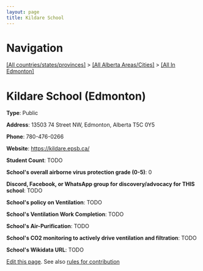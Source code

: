 ```yaml
---
layout: page
title: Kildare School
---
```

# Navigation

[[All countries/states/provinces]](../../..) > [[All Alberta Areas/Cities]](../..) > [[All In Edmonton]](..)

# Kildare School (Edmonton)

**Type**: Public

**Address**: 13503 74 Street NW, Edmonton, Alberta T5C 0Y5

**Phone**: 780-476-0266

**Website**: <https://kildare.epsb.ca/>

**Student Count**: TODO

**School's overall airborne virus protection grade (0-5)**: 0

**Discord, Facebook, or WhatsApp group for discovery/advocacy for THIS school**: TODO

**School's policy on Ventilation**: TODO

**School's Ventilation Work Completion**: TODO

**School's Air-Purification**: TODO

**School's CO2 monitoring to actively drive ventilation and filtration**: TODO

**School's Wikidata URL**: TODO


[Edit this page](https://github.com/ventilate-schools/AB/edit/main/./Edmonton/Kildare_School.md). See also [rules for contribution](../../../contribution-rules/)